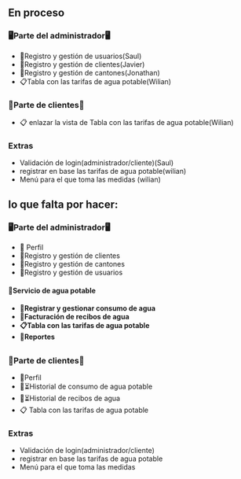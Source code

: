 ## En proceso
<h3>🖥Parte del administrador🖥</h3>

 - 👤Registro y gestión de usuarios(Saul)
 - 👥Registro y gestión de clientes(Javier)
 - 🏡Registro y gestión de cantones(Jonathan)
 - 📋Tabla con las tarifas de agua potable(Wilian)
 
 <h3> 👥Parte de clientes👥</h3>
 
 - 📋 enlazar la vista de Tabla con las tarifas de agua potable(Wilian)
 
 <h3> Extras</h3>
 
 - Validación de login(administrador/cliente)(Saul)
 - registrar en base las tarifas de agua potable(wilian)
  - Menú para el que toma las medidas (wilian)
##

## lo que falta por hacer:

<h3>🖥Parte del administrador🖥</h3>

 - 👤 Perfil
 - 👥Registro y gestión de clientes
 - 🏡Registro y gestión de cantones
 - 👤Registro y gestión de usuarios
 <h4> 🚰Servicio de agua potable<h4>
 
 - 🚿Registrar y gestionar consumo de agua
 - 📄Facturación de recibos de agua
 - 📋Tabla con las tarifas de agua potable
 - 📜Reportes
 ##
<h3> 👥Parte de clientes👥</h3>

 - 👤Perfil
 - 🚿⏳Historial de consumo de agua potable
 - 📄⏳Historial de recibos de agua
 - 📋 Tabla con las tarifas de agua potable
 

 <h3> Extras</h3>
 
 - Validación de login(administrador/cliente)
 - registrar en base las tarifas de agua potable
  - Menú para el que toma las medidas
